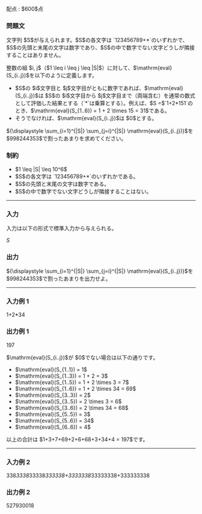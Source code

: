 
<div>

<span>

<span>

<p>
配点 : $600$点
</p>

<div>

<section>

### **問題文**

<p>
文字列 $S$が与えられます。$S$の各文字は `123456789+*`のいずれかで、$S$の先頭と末尾の文字は数字であり、$S$の中で数字でない文字どうしが隣接することはありません。
</p>

<p>
整数の組 $i, j$（$1 \leq i \leq j \leq |S|$）に対して、$\mathrm{eval}(S_{i..j})$を以下のように定義します。
</p>

<ul>

<li>
$S$の $i$文字目と $j$文字目がともに数字であれば、$\mathrm{eval}(S_{i..j})$は $S$の $i$文字目から $j$文字目まで（両端含む）を通常の数式として評価した結果とする（`*`は乗算とする）。例えば、$S =$`1+2*151`のとき、$\mathrm{eval}(S_{1..6}) = 1 + 2 \times 15 = 31$である。
</li>

<li>
そうでなければ、$\mathrm{eval}(S_{i..j})$は $0$とする。
</li>

</ul>

<p>
${\displaystyle \sum_{i=1}^{|S|} \sum_{j=i}^{|S|} \mathrm{eval}(S_{i..j})}$を $998244353$で割ったあまりを求めてください。
</p>

</section>

</div>

<div>

<section>

### **制約**

<ul>

<li>
$1 \leq |S| \leq 10^6$
</li>

<li>
$S$の各文字は `123456789+*`のいずれかである。
</li>

<li>
$S$の先頭と末尾の文字は数字である。
</li>

<li>
$S$の中で数字でない文字どうしが隣接することはない。
</li>

</ul>

</section>

</div>

---

<div>

<div>

<section>

### **入力**

<p>
入力は以下の形式で標準入力から与えられる。
</p>

<div>

$S$
</div>

</section>

</div>

<div>

<section>

### **出力**

<p>
${\displaystyle \sum_{i=1}^{|S|} \sum_{j=i}^{|S|} \mathrm{eval}(S_{i..j})}$を $998244353$で割ったあまりを出力せよ。
</p>

</section>

</div>

</div>

---

<div>

<section>

### **入力例 1**

<div>

1+2*34

</div>

</section>

</div>

<div>

<section>

### **出力例 1**

<div>

197

</div>

<p>
$\mathrm{eval}(S_{i..j})$が $0$でない場合は以下の通りです。
</p>

<ul>

<li>
$\mathrm{eval}(S_{1..1}) = 1$
</li>

<li>
$\mathrm{eval}(S_{1..3}) = 1 + 2 = 3$
</li>

<li>
$\mathrm{eval}(S_{1..5}) = 1 + 2 \times 3 = 7$
</li>

<li>
$\mathrm{eval}(S_{1..6}) = 1 + 2 \times 34 = 69$
</li>

<li>
$\mathrm{eval}(S_{3..3}) = 2$
</li>

<li>
$\mathrm{eval}(S_{3..5}) = 2 \times 3 = 6$
</li>

<li>
$\mathrm{eval}(S_{3..6}) = 2 \times 34 = 68$
</li>

<li>
$\mathrm{eval}(S_{5..5}) = 3$
</li>

<li>
$\mathrm{eval}(S_{5..6}) = 34$
</li>

<li>
$\mathrm{eval}(S_{6..6}) = 4$
</li>

</ul>

<p>
以上の合計は $1+3+7+69+2+6+68+3+34+4 = 197$です。
</p>

</section>

</div>

---

<div>

<section>

### **入力例 2**

<div>

338*3338*33338*333338+3333338*33333338+333333338

</div>

</section>

</div>

<div>

<section>

### **出力例 2**

<div>

527930018

</div>

</section>

</div>

</span>

</span>

</div>
